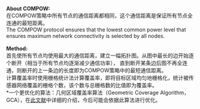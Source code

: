 **About COMPOW:**<br>
在COMPOW策略中所有节点的通信距离都相同，这个通信距离是保证所有节点全连通的最短距离。<br>
The COMPOW protocol ensures that the lowest common power level that ensures maximum network connectivity is selected by all nodes.
<br><br>
**Method:**<br>
首先使所有节点均使用最大的通信距离，建立一幅拓扑图。从图中最长的边开始逐个断开（相当于所有节点均逐渐减少通信功率），
直到断开某条边后图不再全连通，则断开的上一条边的长度即为COMPOW策略中的最短通信距离。<br>
计算覆盖率时使用栅格统计法计算覆盖率，即将目标区域均匀地栅格化，统计被传感器网络覆盖的栅格个数，该个数与总栅格数的比值即为覆盖率。<br>
*一个更优化的算法：几何区域覆盖率算法（Geometric Coverage Algorithm，GCA），在[此文献](http://www.arocmag.com/article/02-2017-08-031.html)中详细的介绍，今后可能会依据此算法进行优化。
